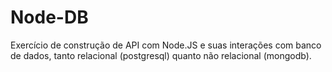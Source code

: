 # Node-DB

Exercício de construção de API com Node.JS e suas interações com banco de dados, tanto relacional (postgresql) quanto não relacional (mongodb).
